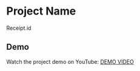 # Project Name

Receipt.id 

## Demo

Watch the project demo on YouTube: [DEMO VIDEO](https://youtu.be/9CcbgBwX6E4)